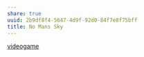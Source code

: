 ```yaml
---
share: true
uuid: 2b9df8f4-5647-4d9f-92d0-84f7e8f75bff
title: No Mans Sky
---
```

[videogame](/d5de46c0-134d-4329-b3b5-5783f6c2c2e9)
